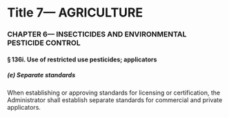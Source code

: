 
# Title 7— AGRICULTURE
### CHAPTER 6— INSECTICIDES AND ENVIRONMENTAL PESTICIDE CONTROL
#### § 136i. Use of restricted use pesticides; applicators
##### (e) Separate standards

When establishing or approving standards for licensing or certification, the Administrator shall establish separate standards for commercial and private applicators.
